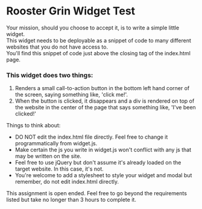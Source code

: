 # Rooster Grin Widget Test
Your mission, should you choose to accept it, is to write a simple little widget.   
This widget needs to be deployable as a snippet of code to many different websites that you do not have access to.    
You'll find this snippet of code just above the closing </body> tag of the index.html page.   

### This widget does two things:
1. Renders a small call-to-action button in the bottom left hand corner of the screen, saying something like, 'click me!'.
2. When the button is clicked, it disappears and a div is rendered on top of the website in the center of the page that says something like, 'I've been clicked!'

Things to think about:
* DO NOT edit the index.html file directly. Feel free to change it programmatically from widget.js.
* Make certain the js you write in widget.js won't conflict with any js that may be written on the site.
* Feel free to use jQuery but don't assume it's already loaded on the target website. In this case, it's not.
* You're welcome to add a stylesheet to style your widget and modal but remember, do not edit index.html directly.

This assignment is open ended. Feel free to go beyond the requirements listed but take no longer than 3 hours to complete it.
